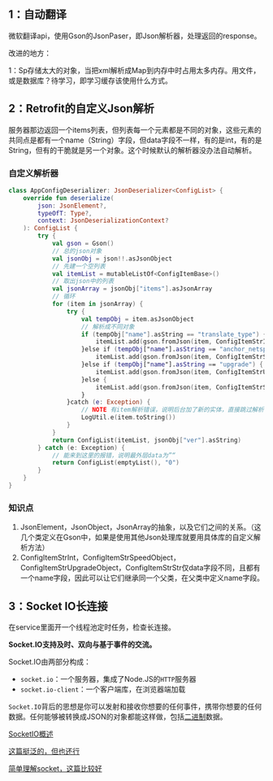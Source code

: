 ## 1：自动翻译

微软翻译api，使用Gson的JsonPaser，即Json解析器，处理返回的response。

改进的地方：

1：Sp存储太大的对象，当把xml解析成Map到内存中时占用太多内存。用文件，或是数据库？待学习，即学习缓存该使用什么方式。



## 2：Retrofit的自定义Json解析

服务器那边返回一个items列表，但列表每一个元素都是不同的对象，这些元素的共同点是都有一个name（String）字段，但data字段不一样，有的是int，有的是String，但有的干脆就是另一个对象。这个时候默认的解析器没办法自动解析。

### 自定义解析器

```kotlin
class AppConfigDeserializer: JsonDeserializer<ConfigList> {
    override fun deserialize(
        json: JsonElement?,
        typeOfT: Type?,
        context: JsonDeserializationContext?
    ): ConfigList {
        try {
            val gson = Gson()
            // 总的json对象
            val jsonObj = json!!.asJsonObject
            // 先建一个空列表
            val itemList = mutableListOf<ConfigItemBase>()
            // 取出json中的列表
            val jsonArray = jsonObj["items"].asJsonArray
            // 循环
            for (item in jsonArray) {
                try {
                    val tempObj = item.asJsonObject
                    // 解析成不同对象
                    if (tempObj["name"].asString == "translate_type") {
                        itemList.add(gson.fromJson(item, ConfigItemStrInt::class.java))
                    }else if (tempObj["name"].asString == "anchor_netspeedcheck") {
                        itemList.add(gson.fromJson(item, ConfigItemStrSpeedObject::class.java))
                    }else if (tempObj["name"].asString == "upgrade") {
                        itemList.add(gson.fromJson(item, ConfigItemStrUpgradeObject::class.java))
                    }else {
                        itemList.add(gson.fromJson(item, ConfigItemStrStr::class.java))
                    }
                }catch (e: Exception) {
                    // NOTE 有item解析错误，说明后台加了新的实体，直接跳过解析错误的
                    LogUtil.e(item.toString())
                }
            }
            return ConfigList(itemList, jsonObj["ver"].asString)
        } catch (e: Exception) {
            // 能来到这里的报错，说明最外层data为”“
            return ConfigList(emptyList(), "0")
        }
    }
}
```



### 知识点

1. JsonElement，JsonObject，JsonArray的抽象，以及它们之间的关系。（这几个类定义在Gson中，如果是使用其他Json处理库就要用具体库的自定义解析方法）
2. ConfigItemStrInt，ConfigItemStrSpeedObject，ConfigItemStrUpgradeObject，ConfigItemStrStr仅data字段不同，且都有一个name字段，因此可以让它们继承同一个父类，在父类中定义name字段。



## 3：Socket IO长连接

在service里面开一个线程池定时任务，检查长连接。

**Socket.IO支持及时、双向与基于事件的交流。**

Socket.IO由两部分构成：

- `socket.io`：一个服务器，集成了Node.JS的`HTTP`服务器
- `socket.io-client`：一个客户端库，在浏览器端加载



`Socket.IO`背后的思想是你可以发射和接收你想要的任何事件，携带你想要的任何数据。任何能够被转换成JSON的对象都能这样做，包括[二进制](https://so.csdn.net/so/search?q=二进制&spm=1001.2101.3001.7020)数据。

[SocketIO概述](https://iowiki.com/socket.io/socket.io_overview.html)

[这篇挺泛的，但也还行](https://godbasin.github.io/front-end-playground/front-end-addon/more-than-single-thread/6-socket-and-socket-io.html)

[简单理解socket，这篇比较好](https://www.cnblogs.com/dolphinX/p/3460545.html)















